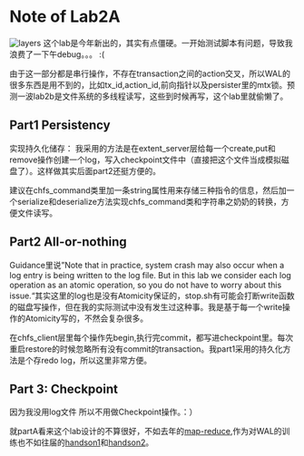 # Note of Lab2A
![layers](./assets/lab2b-1.png)
这个lab是今年新出的，其实有点僵硬。一开始测试脚本有问题，导致我浪费了一下午debug。。。 :(

由于这一部分都是串行操作，不存在transaction之间的action交叉，所以WAL的很多东西是用不到的，比如tx_id,action_id,前向指针以及persister里的mtx锁。预测一波lab2b是文件系统的多线程读写，这些到时候再写，这个lab里就偷懒了。
## Part1 Persistency
实现持久化储存：
我采用的方法是在extent_server层给每一个create,put和remove操作创建一个log，写入checkpoint文件中（直接把这个文件当成模拟磁盘了）。这样做其实后面part2还挺方便的。

建议在chfs_command类里加一条string属性用来存储三种指令的信息，然后加一个serialize和deserialize方法实现chfs_command类和字符串之奶奶的转换，方便文件读写。
## Part2 All-or-nothing
Guidance里说”Note that in practice, system crash may also occur when a log entry is being written to the log file. But in this lab we consider each log operation as an atomic operation, so you do not have to worry about this issue.“其实这里的log也是没有Atomicity保证的，stop.sh有可能会打断write函数的磁盘写操作，但在我的实际测试中没有发生过这种事。我是基于每一个write操作的Atomicity写的，不然会复杂很多。


在chfs_client层里每个操作先begin,执行完commit，都写进checkpoint里。每次重启restore的时候忽略所有没有commit的transaction。我part1采用的持久化方法是个存redo log，所以这里非常方便。
## Part 3: Checkpoint
因为我没用log文件 所以不用做Checkpoint操作。：）

就partA看来这个lab设计的不算很好，不如去年的[map-reduce](https://ipads.se.sjtu.edu.cn/courses/cse/2021/labs/lab2.html),作为对WAL的训练也不如往届的[handson1](https://ipads.se.sjtu.edu.cn/courses/cse/2021/handson/handson-1.html)和[handson2](https://ipads.se.sjtu.edu.cn/courses/cse/2021/handson/handson-2.html)。